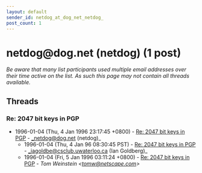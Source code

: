 ```yaml
---
layout: default
sender_id: netdog_at_dog_net_netdog_
post_count: 1
---
```


# netdog<span>@</span>dog.net (netdog) (1 post)

_Be aware that many list participants used multiple email addresses over their time active on the list. As such this page may not contain all threads available._

## Threads

### Re: 2047 bit keys in PGP
+ 1996-01-04 (Thu, 4 Jan 1996 23:17:45 +0800) - [Re: 2047 bit keys in PGP](/archive/1996/01/edfe08b722ed84e3b073cb1b7610b224a3b09f345823524b3a69c42f0bb6dc93) - _netdog@dog.net (netdog)_
  + 1996-01-04 (Thu, 4 Jan 96 08:30:45 PST) - [Re: 2047 bit keys in PGP](/archive/1996/01/933d0a099b514576e8b27e62a89fbdf19da1e7e7139e3fd81214cec7a569b088) - _iagoldbe@csclub.uwaterloo.ca (Ian Goldberg)_
  + 1996-01-04 (Fri, 5 Jan 1996 03:11:24 +0800) - [Re: 2047 bit keys in PGP](/archive/1996/01/82274492c77a752c9615507d1f7e09a3e8004a4854b77ca82d87d44ebad32042) - _Tom Weinstein \<tomw@netscape.com\>_


